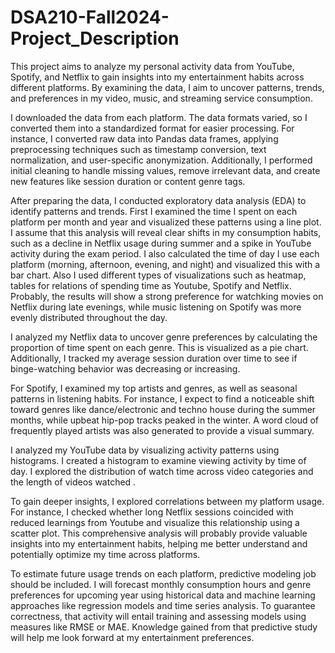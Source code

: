 # DSA210-Fall2024-Project_Description

This project aims to analyze my personal activity data from YouTube, Spotify, and Netflix to gain insights into my entertainment habits across different platforms. By examining the data, I aim to uncover patterns, trends, and preferences in my video, music, and streaming service consumption.

I downloaded the data from each platform. The data formats varied, so I converted them into a standardized format for easier processing. For instance, I converted raw data into Pandas data frames, applying preprocessing techniques such as timestamp conversion, text normalization, and user-specific anonymization. Additionally, I performed initial cleaning to handle missing values, remove irrelevant data, and create new features like session duration or content genre tags.

After preparing the data, I conducted exploratory data analysis (EDA) to identify patterns and trends. First I examined the time I spent on each platform per month and year and visualized these patterns using a line plot. I assume that this analysis will reveal clear shifts in my consumption habits, such as a decline in Netflix usage during summer and a spike in YouTube activity during the exam period. I also calculated the time of day I use each platform (morning, afternoon, evening, and night) and visualized this with a bar chart. Also I used different types of visualizations such as heatmap, tables for relations of spending time as Youtube, Spotify and Netflix. Probably, the results will show a strong preference for watchking movies on Netflix during late evenings, while music listening on Spotify was more evenly distributed throughout the day.

I analyzed my Netflix data to uncover genre preferences by calculating the proportion of time spent on each genre. This is visualized as a pie chart. Additionally, I tracked my average session duration over time to see if binge-watching behavior was decreasing or increasing.

For Spotify, I examined my top artists and genres, as well as seasonal patterns in listening habits. For instance, I expect to find a noticeable shift toward genres like dance/electronic and techno house during the summer months, while upbeat hip-pop tracks peaked in the winter. A word cloud of frequently played artists was also generated to provide a visual summary.

I analyzed my YouTube data by visualizing activity patterns using histograms. I created a histogram to examine viewing activity by time of day. I explored the distribution of watch time across video categories and the length of videos watched .

To gain deeper insights, I explored correlations between my platform usage. For instance, I checked whether long Netflix sessions coincided with reduced learnings from Youtube and visualize this relationship using a scatter plot. This comprehensive analysis will probably provide valuable insights into my entertainment habits, helping me better understand and potentially optimize my time across platforms.

To estimate future usage trends on each platform, predictive modeling job should be included. I will forecast monthly consumption hours and genre preferences for upcoming year using historical data and machine learning approaches like regression models and time series analysis. To guarantee correctness, that activity will entail training and assessing models using measures like RMSE or MAE. Knowledge gained from that predictive study will help me look forward at my entertainment preferences.
